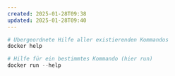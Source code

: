 ```yaml
---
created: 2025-01-28T09:38
updated: 2025-01-28T09:40
---
```

```powershell
# Übergeordnete Hilfe aller existierenden Kommandos
docker help 
```

```powershell
# Hilfe für ein bestimmtes Kommando (hier run)
docker run --help
```